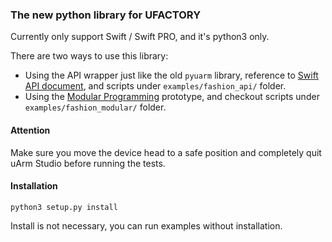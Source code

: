 ### The new python library for UFACTORY

Currently only support Swift / Swift PRO,
and it's python3 only.

There are two ways to use this library:

- Using the API wrapper just like the old `pyuarm` library,
  reference to [Swift API document](doc/swift_api.md), and scripts under `examples/fashion_api/` folder.
- Using the [Modular Programming](doc/modular.md) prototype, and checkout scripts under `examples/fashion_modular/` folder.

#### Attention

Make sure you move the device head to a safe position and completely quit uArm Studio
before running the tests.

#### Installation

```
python3 setup.py install
```

Install is not necessary, you can run examples without installation.
